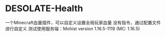 # DESOLATE-Health
一个Minecraft血量插件，可以自定义设置全局玩家血量
没有指令，通过配置文件进行自定义
测试使用服务端：Mohist version 1.16.5-1119 (MC: 1.16.5)
